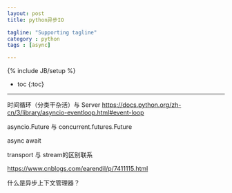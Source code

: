 ```yaml
---
layout: post
title: python异步IO

tagline: "Supporting tagline"
category : python
tags : [async]

---
```

{% include JB/setup %}

* toc
{:toc}

<hr />


时间循环（分类干杂活）与 Server
https://docs.python.org/zh-cn/3/library/asyncio-eventloop.html#event-loop

asyncio.Future 与 concurrent.futures.Future

async await

transport 与 stream的区别联系

https://www.cnblogs.com/earendil/p/7411115.html


什么是异步上下文管理器？